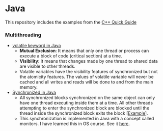 # Java
This repository includes the examples from the [C++ Quick Guide](https://www.tutorialspoint.com/cplusplus/cpp_quick_guide.htm)

### Multithreading
- [volatile keyword in Java](https://www.geeksforgeeks.org/volatile-keyword-in-java/)
  - **Mutual Exclusion**: It means that only one thread or process can execute a block of code (critical section) at a time.
  - **Visibility**: It means that changes made by one thread to shared data are visible to other threads.
  - Volatile variables have the visibility features of synchronized but not the atomicity features. The values of volatile variable will never be cached and all writes and reads will be done to and from the main memory.
- [Synchronized in Java](https://www.geeksforgeeks.org/synchronized-in-java/)
  - All synchronized blocks synchronized on the same object can only have one thread executing inside them at a time. All other threads attempting to enter the synchronized block are blocked until the thread inside the synchronized block exits the block [[Example](https://github.com/XuShaoming/Programming_Language/blob/master/Java/Multithreading/SyncDemo.java)].
  - This synchronization is implemented in Java with a concept called monitors. I have learned this in OS course. See it [here](https://github.com/XuShaoming/UB_COURSES/blob/master/Operating%20System/Lecture_09__Process_Synchronization__II.pdf).
